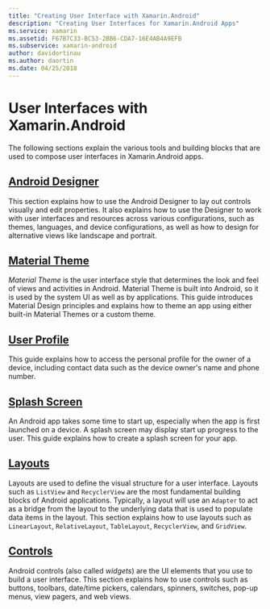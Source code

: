 ```yaml
---
title: "Creating User Interface with Xamarin.Android"
description: "Creating User Interfaces for Xamarin.Android Apps"
ms.service: xamarin
ms.assetid: F67B7C33-BC53-2BB6-CDA7-16E4AB4A9EFB
ms.subservice: xamarin-android
author: davidortinau
ms.author: daortin
ms.date: 04/25/2018
---
```


# User Interfaces with Xamarin.Android

The following sections explain the various tools and building blocks
that are used to compose user interfaces in Xamarin.Android apps.

## [Android Designer](~/android/user-interface/android-designer/index.md)

This section explains how to use the Android Designer to lay out controls
visually and edit properties. It also explains how to use the Designer
to work with user interfaces and resources across various
configurations, such as themes, languages, and device configurations,
as well as how to design for alternative views like landscape and
portrait.

## [Material Theme](~/android/user-interface/material-theme.md)

*Material Theme* is the user interface style that determines the look
and feel of views and activities in Android. Material Theme is built
into Android, so it is used by the system UI as well as by
applications. This guide introduces Material Design principles and
explains how to theme an app using either built-in Material Themes
or a custom theme.

## [User Profile](~/android/user-interface/user-profile.md)

This guide explains how to access the personal profile for the owner of
a device, including contact data such as the device owner's name and
phone number.

## [Splash Screen](~/android/user-interface/splash-screen.md)

An Android app takes some time to start up, especially when the app
is first launched on a device. A splash screen may display start up
progress to the user. This guide explains how to create a splash
screen for your app.

## [Layouts](~/android/user-interface/layouts/index.md)

Layouts are used to define the visual structure for a user interface.
Layouts such as `ListView` and `RecyclerView` are the most fundamental
building blocks of Android applications. Typically, a layout will use
an `Adapter` to act as a bridge from the layout to the underlying data
that is used to populate data items in the layout. This section
explains how to use layouts such as `LinearLayout`, `RelativeLayout`,
`TableLayout`, `RecyclerView`, and `GridView`.

## [Controls](~/android/user-interface/controls/index.md)

Android controls (also called *widgets*) are the UI elements that you
use to build a user interface. This section explains how to use
controls such as buttons, toolbars, date/time pickers, calendars,
spinners, switches, pop-up menus, view pagers, and web views.

